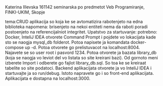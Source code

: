 Katerina IlIevska 161142 seminarska po predmetot Veb Programiranje, FINKI-UKIM, Skopje

tema:CRUD aplikacija so koja ke se avtomatizira rabotenjeto na edna biblioteka
napomena: brisenjeto na nekoi entiteti nema da raboti poradi postoenjeto na referencijalniot integritet.
Upatstvo za startuvanje:
potrebno:
Docker, InteliJ IDEA 
otvorete Command Prompt i pojdete vo lokacijata kade sto se naogja mysql_db folderot. Potoa napisete ja komandata docker-compose up -d. Potoa otvorete go prelistuvacot na localhost:8004.
Najavete se so user root i pasvord 1234.
Potoa otvorete ja bazata library_db (koja se naogja vo leviot del vo listata so site kreirani bazi). Od gornoto meni izberete Import i odberete go fajlot library_db.sql. So toa ke se kreiraat 
tabelite so site podatoci.
Backend aplikacijata  otvorete ja vo InteliJ IDEA  i startuvajte ja so run/debug.
Istoto napravete go i so front-end aplikacijata. 
Aplikacijata e dostapna na localhost:3000.

